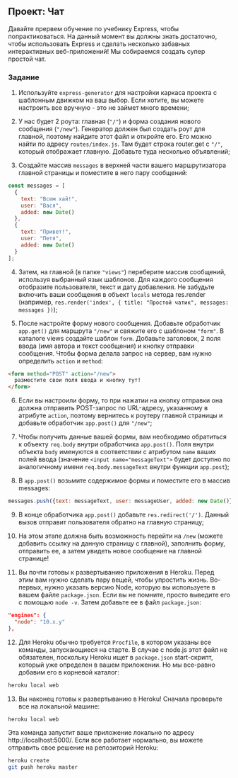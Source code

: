 ## Проект: Чат

Давайте прервем обучение по учебнику Express, чтобы попрактиковаться. На данный момент вы должны знать достаточно, чтобы использовать Express и сделать несколько забавных интерактивных веб-приложений! Мы собираемся создать супер простой чат.

### Задание

1. Используйте `express-generator` для настройки каркаса проекта с шаблонным движком на ваш выбор. Если хотите, вы можете настроить все вручную - это не займет много времени;

2. У нас будет 2 роута: главная (`"/"`) и форма создания нового сообщения (`"/new"`). Генератор должен был создать роут для главной, поэтому найдите этот файл и откройте его. Его можно найти по адресу `routes/index.js`. Там будет строка router.get с `"/"`, который отображает главную. Добавьте туда несколько объявлений;

3. Создайте массив `messages` в верхней части вашего маршрутизатора главной страницы и поместите в него пару сообщений:

~~~javascript
const messages = [
  {
    text: "Всем хай!",
    user: "Вася",
    added: new Date()
  },
  {
    text: "Привет!",
    user: "Петя",
    added: new Date()
  }
];
~~~

4. Затем, на главной (в папке `"views"`) переберите массив сообщений, используя выбранный язык шаблонов. Для каждого сообщения отобразите пользователя, текст и дату добавления. Не забудьте включить ваши сообщения в объект `locals` метода res.render (например, `res.render('index', { title: "Простой чатик", messages: messages })`);

5. После настройте форму нового сообщения. Добавьте обработчик `app.get()` для маршрута `"/new"` и свяжите его с шаблоном `"form"`. В каталоге views создайте шаблон `form`. Добавьте заголовок, 2 поля ввода (имя автора и текст сообщения) и кнопку отправки сообщения. Чтобы форма делала запрос на сервер, вам нужно определить `action` и `method`:

~~~html
<form method="POST" action="/new">
  разместите свои поля ввода и кнопку тут!
</form>
~~~

6. Если вы настроили форму, то при нажатии на кнопку отправки она должна отправить POST-запрос по URL-адресу, указанному в атрибуте `action`, поэтому вернитесь к роутеру главной страницы и добавьте обработчик `app.post()` для `"/new"`;

7. Чтобы получить данные вашей формы, вам необходимо обратиться к объекту `req.body` внутри обработчика `app.post()`. Поля внутри объекта `body` именуются в соответствии с атрибутом `name` ваших полей ввода (значение `<input name="messageText">` будет доступно по аналогичному имени `req.body.messageText` внутри функции `app.post`);

8. В `app.post()` возьмите содержимое формы и поместите его в массив messages:

~~~javascript
messages.push({text: messageText, user: messageUser, added: new Date()});
~~~

9. В конце обработчика `app.post()` добавьте `res.redirect('/')`. Данный вызов отправит пользователя обратно на главную страницу;

10. На этом этапе должна быть возможность перейти на `/new` (можете добавить ссылку на данную страницу с главной), заполнить форму, отправить ее, а затем увидеть новое сообщение на главной странице!

11. Вы почти готовы к развертыванию приложения в Heroku. Перед этим вам нужно сделать пару вещей, чтобы упростить жизнь. Во-первых, нужно указать версию Node, которую вы используете в вашем файле `package.json`. Если вы не помните, просто выведите его с помощью `node -v`. Затем добавьте ее в файл `package.json`:
~~~json
"engines": {
  "node": "10.x.y"
},
~~~

12. Для Heroku обычно требуется `Procfile`, в котором указаны все команды, запускающиеся на старте. В случае с node.js этот файл не обязателен, поскольку Heroku ищет в `package.json` start-скрипт, который уже определен в вашем приложении. Но мы все-равно добавим его в корневой каталог:
```bash
heroku local web
```

13. Вы наконец готовы к развертыванию в Heroku! Сначала проверьте все на локальной машине:
```bash
heroku local web
```

Эта команда запустит ваше приложение локально по адресу http://localhost:5000/. Если все работает нормально, вы можете отправить свое решение на репозиторий Heroku:
```bash
heroku create
git push heroku master
```
